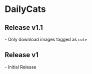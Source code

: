 # DailyCats

## Release v1.1
\- Only download images tagged as `cute`

## Release v1
\- Initial Release

